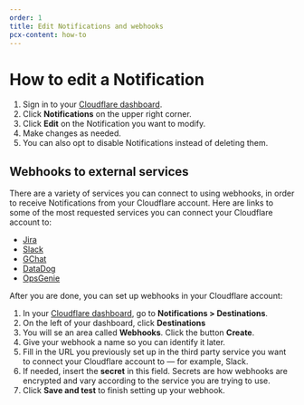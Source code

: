 ```yaml
---
order: 1
title: Edit Notifications and webhooks
pcx-content: how-to
---
```


# How to edit a Notification

1. Sign in to your [Cloudflare dashboard](https://dash.cloudflare.com/login).
1. Click **Notifications** on the upper right corner.
1. Click **Edit** on the Notification you want to modify.
1. Make changes as needed.
1. You can also opt to disable Notifications instead of deleting them. 

## Webhooks to external services

There are a variety of services you can connect to using webhooks, in order to receive Notifications from your Cloudflare account. Here are links to some of the most requested services you can connect your Cloudflare account to:

* [Jira](https://developer.atlassian.com/server/jira/platform/webhooks/) 
* [Slack](https://api.slack.com/messaging/webhooks)
* [GChat](https://developers.google.com/chat/how-tos/webhooks)
* [DataDog](https://docs.datadoghq.com/developers/guide/calling-on-datadog-s-api-with-the-webhooks-integration/)
* [OpsGenie](https://docs.opsgenie.com/docs/integration-api)

After you are done, you can set up webhooks in your Cloudflare account:

1. In your [Cloudflare dashboard](https://dash.cloudflare.com/login), go to **Notifications > Destinations**. 
1. On the left of your dashboard, click **Destinations** 
1. You will se an area called **Webhooks**. Click the button **Create**.
1. Give your webhook a name so you can identify it later.
1. Fill in the URL you previously set up in the third party service you want to connect your Cloudflare account to — for example, Slack.
1. If needed, insert the **secret** in this field. Secrets are how webhooks are encrypted and vary according to the service you are trying to use.
1. Click **Save and test** to finish setting up your webhook.
